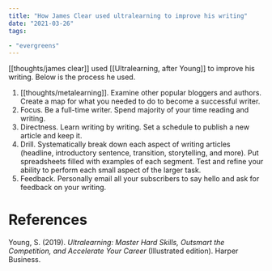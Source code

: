 ```yaml
---
title: "How James Clear used ultralearning to improve his writing"
date: "2021-03-26"
tags:

- "evergreens"
---
```


[[thoughts/james clear]] used [[Ultralearning, after Young]] to improve his writing. Below is the process he used.

1. [[thoughts/metalearning]]. Examine other popular bloggers and authors. Create a map for what you needed to do to become a successful writer.
2. Focus. Be a full-time writer. Spend majority of your time reading and writing.
3. Directness. Learn writing by writing. Set a schedule to publish a new article and keep it.
4. Drill. Systematically break down each aspect of writing articles (headline, introductory sentence, transition, storytelling, and more). Put spreadsheets filled with examples of each segment. Test and refine your ability to perform each small aspect of the larger task.
5. Feedback. Personally email all your subscribers to say hello and ask for feedback on your writing.

# References

Young, S. (2019). *Ultralearning: Master Hard Skills, Outsmart the Competition, and Accelerate Your Career* (Illustrated edition). Harper Business.



